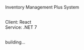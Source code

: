 Inventory Management Plus System <br><br>

Client: React <br>
Service: .NET 7 <br><br>

building...
